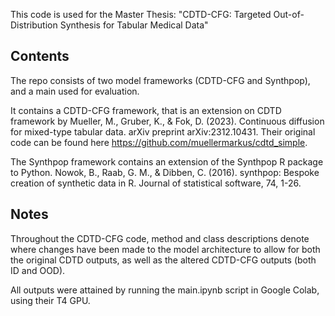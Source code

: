 This code is used for the Master Thesis: "CDTD-CFG: Targeted Out-of-Distribution Synthesis for Tabular Medical Data"

## Contents
The repo consists of two model frameworks (CDTD-CFG and Synthpop), and a main used for evaluation.

It contains a CDTD-CFG framework, that is an extension on CDTD framework by Mueller, M., Gruber, K., & Fok, D. (2023). Continuous diffusion for mixed-type tabular data. arXiv preprint arXiv:2312.10431. Their original code can be found here https://github.com/muellermarkus/cdtd_simple.

The Synthpop framework contains an extension of the Synthpop R package to Python. Nowok, B., Raab, G. M., & Dibben, C. (2016). synthpop: Bespoke creation of synthetic data in R. Journal of statistical software, 74, 1-26.

## Notes
Throughout the CDTD-CFG code, method and class descriptions denote where changes have been made to the model architecture to allow for both the original CDTD outputs, as well as the altered CDTD-CFG outputs (both ID and OOD).

All outputs were attained by running the main.ipynb script in Google Colab, using their T4 GPU.
